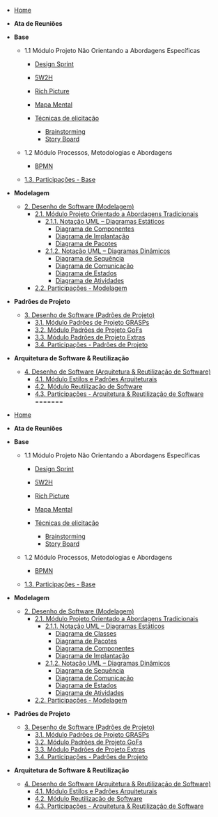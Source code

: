 <!-- docs/_sidebar.md -->

- [Home](/README.md)


- **Ata de Reuniões**

- **Base**

  - 1.1 Módulo Projeto Não Orientando a Abordagens Específicas
    - [Design Sprint](/docs/Base/DesignSprint.md) 
    - [5W2H](/docs/Base/5W2H.md) 
    - [Rich Picture](/docsBase/Rich-picture.md) 
    - [Mapa Mental](/docs/Base/mapamental.md)

    - [Técnicas de elicitação](#)

      - [Brainstorming](/docs/Base/eliticacao/Brainstorming.md)
      - [Story Board](/docs/Base/eliticacao/StoryBoard.md)


  - 1.2 Módulo Processos, Metodologias e Abordagens

    - [BPMN](/docsBase/BPMN.md)

  - [1.3. Participações - Base](/docs/Base/1.3.ParticipacoesBase.md)

- **Modelagem**
  - [2. Desenho de Software (Modelagem)](/docs/Modelagem/2.Modelagem.md)
    - [2.1. Módulo Projeto Orientado a Abordagens Tradicionais](/docs/Modelagem/2.1.ModelagemTradicional.md)
      - [2.1.1. Notação UML – Diagramas Estáticos](/docs/Modelagem/2.1.1.UMLEstaticos.md)
        - [Diagrama de Componentes](/Modelagem/diagramaComponentes.md)
        - [Diagrama de Implantação](/Modelagem/diagramaImplantacao.md)
        - [Diagrama de Pacotes](/Modelagem/diagramaPacotes.md)
      - [2.1.2. Notação UML – Diagramas Dinâmicos](/docs/Modelagem/2.1.2.UMLDinamicos.md)
        - [Diagrama de Sequência](/docs/Modelagem/diagramasDinamicos/Diagramadesequência.md)
        - [Diagrama de Comunicação](/Modelagem/diagramasDinamicos/)
        - [Diagrama de Estados](/docs/Modelagem/diagramasDinamicos/DiagramadeEstados.md)
        - [Diagrama de Atividades](/docs/Modelagem/diagramasDinamicos/DiagramadeAtividades.md)
    - [2.2. Participações - Modelagem](/docs/Modelagem/2.2.ParticipacoesModelagem.md)

- **Padrões de Projeto**
  - [3. Desenho de Software (Padrões de Projeto)]()
    - [3.1. Módulo Padrões de Projeto GRASPs]()
    - [3.2. Módulo Padrões de Projeto GoFs]()
    - [3.3. Módulo Padrões de Projeto Extras]()
    - [3.4. Participações - Padrões de Projeto]()

- **Arquitetura de Software & Reutilização**
  - [4. Desenho de Software (Arquitetura & Reutilização de Software)]()
    - [4.1. Módulo Estilos e Padrões Arquiteturais]()
    - [4.2. Módulo Reutilização de Software]()
    - [4.3. Participações - Arquitetura & Reutilização de Software]()
=======
<!-- docs/_sidebar.md -->

- [Home](/README.md)


- **Ata de Reuniões**

- **Base**

  - 1.1 Módulo Projeto Não Orientando a Abordagens Específicas
    - [Design Sprint](/docs/Base/DesignSprint.md) 
    - [5W2H](/docs/Base/5W2H.md) 
    - [Rich Picture](/docsBase/Rich-picture.md) 
    - [Mapa Mental](/docs/Base/mapamental.md)

    - [Técnicas de elicitação](#)

      - [Brainstorming](/docs/Base/eliticacao/Brainstorming.md)
      - [Story Board](/docs/Base/eliticacao/StoryBoard.md)


  - 1.2 Módulo Processos, Metodologias e Abordagens

    - [BPMN](/docsBase/BPMN.md)

  - [1.3. Participações - Base](/docs/Base/1.3.ParticipacoesBase.md)

- **Modelagem**
  - [2. Desenho de Software (Modelagem)](/docs/Modelagem/2.Modelagem.md)
    - [2.1. Módulo Projeto Orientado a Abordagens Tradicionais](/docs/Modelagem/2.1.ModelagemTradicional.md)
      - [2.1.1. Notação UML – Diagramas Estáticos](/docs/Modelagem/2.1.1.UMLEstaticos.md)
        - [Diagrama de Classes](/Modelagem/DiagramaEstaticos/DiagramaDeClasses.md)
        - [Diagrama de Pacotes]()
        - [Diagrama de Componentes]()
        - [Diagrama de Implantação]()
      - [2.1.2. Notação UML – Diagramas Dinâmicos](/docs/Modelagem/2.1.2.UMLDinamicos.md)
        - [Diagrama de Sequência]()
        - [Diagrama de Comunicação]()
        - [Diagrama de Estados]()
        - [Diagrama de Atividades]()
    - [2.2. Participações - Modelagem](/docs/Modelagem/2.2.ParticipacoesModelagem.md)

- **Padrões de Projeto**
  - [3. Desenho de Software (Padrões de Projeto)]()
    - [3.1. Módulo Padrões de Projeto GRASPs]()
    - [3.2. Módulo Padrões de Projeto GoFs]()
    - [3.3. Módulo Padrões de Projeto Extras]()
    - [3.4. Participações - Padrões de Projeto]()

- **Arquitetura de Software & Reutilização**
  - [4. Desenho de Software (Arquitetura & Reutilização de Software)]()
    - [4.1. Módulo Estilos e Padrões Arquiteturais]()
    - [4.2. Módulo Reutilização de Software]()
    - [4.3. Participações - Arquitetura & Reutilização de Software]()

